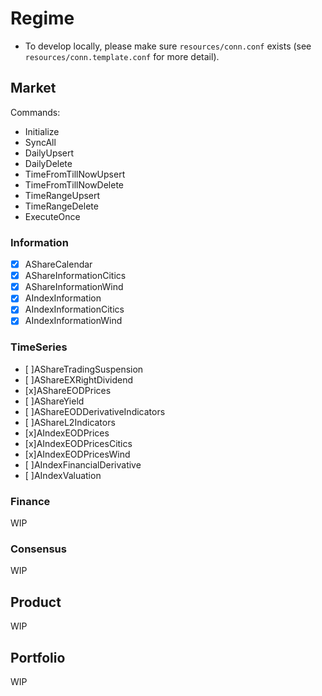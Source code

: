 # Regime

- To develop locally, please make sure `resources/conn.conf` exists (see `resources/conn.template.conf` for more detail).

## Market

Commands:

- Initialize
- SyncAll
- DailyUpsert
- DailyDelete
- TimeFromTillNowUpsert
- TimeFromTillNowDelete
- TimeRangeUpsert
- TimeRangeDelete
- ExecuteOnce

### Information

- [x] AShareCalendar
- [x] AShareInformationCitics
- [x] AShareInformationWind
- [x] AIndexInformation
- [x] AIndexInformationCitics
- [x] AIndexInformationWind

### TimeSeries

- [ ]AShareTradingSuspension
- [ ]AShareEXRightDividend
- [x]AShareEODPrices
- [ ]AShareYield
- [ ]AShareEODDerivativeIndicators
- [ ]AShareL2Indicators
- [x]AIndexEODPrices
- [x]AIndexEODPricesCitics
- [x]AIndexEODPricesWind
- [ ]AIndexFinancialDerivative
- [ ]AIndexValuation

### Finance

WIP

### Consensus

WIP

## Product

WIP

## Portfolio

WIP
